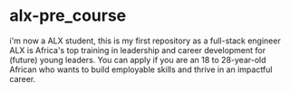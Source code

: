 # alx-pre_course
i'm now a ALX student, this is my first repository as a full-stack engineer
ALX is Africa's top training in leadership and career development for (future) young leaders. 
You can apply if you are an 18 to 28-year-old African who wants to build employable skills and thrive in an impactful career.

    
